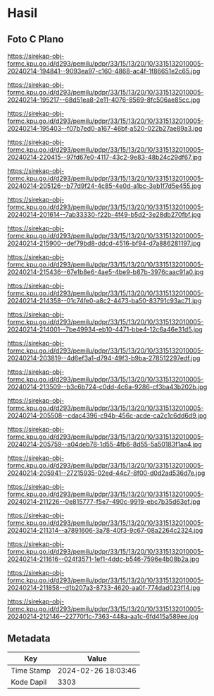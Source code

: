 # Hasil

## Foto C Plano

https://sirekap-obj-formc.kpu.go.id/d293/pemilu/pdpr/33/15/13/20/10/3315132010005-20240214-194841--9093ea97-c160-4868-ac4f-1f86651e2c65.jpg

https://sirekap-obj-formc.kpu.go.id/d293/pemilu/pdpr/33/15/13/20/10/3315132010005-20240214-195217--68d51ea8-2e11-4076-8569-8fc506ae85cc.jpg

https://sirekap-obj-formc.kpu.go.id/d293/pemilu/pdpr/33/15/13/20/10/3315132010005-20240214-195403--f07b7ed0-a167-46bf-a520-022b27ae89a3.jpg

https://sirekap-obj-formc.kpu.go.id/d293/pemilu/pdpr/33/15/13/20/10/3315132010005-20240214-220415--97fd67e0-4117-43c2-9e83-48b24c29df67.jpg

https://sirekap-obj-formc.kpu.go.id/d293/pemilu/pdpr/33/15/13/20/10/3315132010005-20240214-205126--b77d9f24-4c85-4e0d-a1bc-3eb1f7d5e455.jpg

https://sirekap-obj-formc.kpu.go.id/d293/pemilu/pdpr/33/15/13/20/10/3315132010005-20240214-201614--7ab33330-f22b-4f49-b5d2-3e28db270fbf.jpg

https://sirekap-obj-formc.kpu.go.id/d293/pemilu/pdpr/33/15/13/20/10/3315132010005-20240214-215900--def79bd8-ddcd-4516-bf94-d7a886281197.jpg

https://sirekap-obj-formc.kpu.go.id/d293/pemilu/pdpr/33/15/13/20/10/3315132010005-20240214-215436--67e1b8e6-4ae5-4be9-b87b-3976caac91a0.jpg

https://sirekap-obj-formc.kpu.go.id/d293/pemilu/pdpr/33/15/13/20/10/3315132010005-20240214-214358--01c74fe0-a8c2-4473-ba50-83791c93ac71.jpg

https://sirekap-obj-formc.kpu.go.id/d293/pemilu/pdpr/33/15/13/20/10/3315132010005-20240214-214001--7be49934-eb10-4471-bbe4-12c6a46e31d5.jpg

https://sirekap-obj-formc.kpu.go.id/d293/pemilu/pdpr/33/15/13/20/10/3315132010005-20240214-203819--4d6ef3a1-d794-49f3-b9ba-278512297edf.jpg

https://sirekap-obj-formc.kpu.go.id/d293/pemilu/pdpr/33/15/13/20/10/3315132010005-20240214-213509--b3c6b724-c0dd-4c6a-9286-cf3ba43b202b.jpg

https://sirekap-obj-formc.kpu.go.id/d293/pemilu/pdpr/33/15/13/20/10/3315132010005-20240214-205508--cdac4396-c94b-456c-acde-ca2c1c6dd6d9.jpg

https://sirekap-obj-formc.kpu.go.id/d293/pemilu/pdpr/33/15/13/20/10/3315132010005-20240214-205759--a04deb78-1d55-4fb6-8d55-5a50183f1aa4.jpg

https://sirekap-obj-formc.kpu.go.id/d293/pemilu/pdpr/33/15/13/20/10/3315132010005-20240214-205941--27215935-02ed-44c7-8f00-d0d2ad536d7e.jpg

https://sirekap-obj-formc.kpu.go.id/d293/pemilu/pdpr/33/15/13/20/10/3315132010005-20240214-211226--0e815777-f5e7-490c-9919-ebc7b35d63ef.jpg

https://sirekap-obj-formc.kpu.go.id/d293/pemilu/pdpr/33/15/13/20/10/3315132010005-20240214-211314--a7891606-3a78-40f3-9c67-08a2264c2324.jpg

https://sirekap-obj-formc.kpu.go.id/d293/pemilu/pdpr/33/15/13/20/10/3315132010005-20240214-211616--024f3571-1ef1-4ddc-b546-7596e4b08b2a.jpg

https://sirekap-obj-formc.kpu.go.id/d293/pemilu/pdpr/33/15/13/20/10/3315132010005-20240214-211858--d1b207a3-8733-4620-aa0f-774dad023f14.jpg

https://sirekap-obj-formc.kpu.go.id/d293/pemilu/pdpr/33/15/13/20/10/3315132010005-20240214-212146--22770f1c-7363-448a-aa1c-6fd415a589ee.jpg


## Metadata

| Key        | Value               |
| ---------- | ------------------- |
| Time Stamp | 2024-02-26 18:03:46 |
| Kode Dapil | 3303                |



